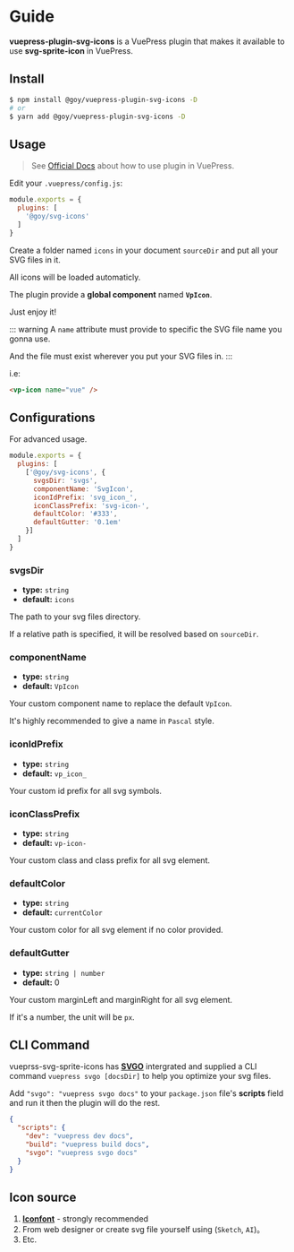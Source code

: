 # Guide

__vuepress-plugin-svg-icons__ is a VuePress plugin that makes it available to use __svg-sprite-icon__ in VuePress.

## Install

``` bash
$ npm install @goy/vuepress-plugin-svg-icons -D
# or
$ yarn add @goy/vuepress-plugin-svg-icons -D
```

## Usage

> See [Official Docs](https://v1.vuepress.vuejs.org/zh/plugin/using-a-plugin.html) about how to use plugin in VuePress.

Edit your `.vuepress/config.js`:

``` js
module.exports = {
  plugins: [
    '@goy/svg-icons'
  ]
}
```

Create a folder named `icons` in your document `sourceDir` and put all your SVG files in it.

All icons will be loaded automaticly. 

The plugin provide a __global component__ named __`VpIcon`__. 

Just enjoy it!

::: warning
A `name` attribute must provide to specific the SVG file name you gonna use.

And the file must exist wherever you put your SVG files in. 
:::

i.e:

``` markdown
<vp-icon name="vue" />
```

## Configurations

For advanced usage.

``` js
module.exports = {
  plugins: [
    ['@goy/svg-icons', {
      svgsDir: 'svgs',
      componentName: 'SvgIcon',
      iconIdPrefix: 'svg_icon_',
      iconClassPrefix: 'svg-icon-',
      defaultColor: '#333',
      defaultGutter: '0.1em'
    }]
  ]
}
```

### svgsDir

- __type:__ `string`
- __default:__ `icons`

The path to your svg files directory. 

If a relative path is specified, it will be resolved based on `sourceDir`.

### componentName

- __type:__ `string`
- __default:__ `VpIcon`

Your custom component name to replace the default `VpIcon`.

It's highly recommended to give a name in `Pascal` style.

### iconIdPrefix

- __type:__ `string`
- __default:__ `vp_icon_`

Your custom id prefix for all svg symbols.

### iconClassPrefix

- __type:__ `string`
- __default:__ `vp-icon-`

Your custom class and class prefix for all svg element.

### defaultColor

- __type:__ `string`
- __default:__ `currentColor`

Your custom color for all svg element if no color provided.

### defaultGutter

- __type:__ `string | number`
- __default:__ 0

Your custom marginLeft and marginRight for all svg element.

If it's a number, the unit will be `px`.

## CLI Command

vueprss-svg-sprite-icons has __[SVGO](https://github.com/svg/svgo)__ intergrated and supplied a CLI command `vuepress svgo [docsDir]` to help you optimize your svg files.

Add `"svgo": "vuepress svgo docs"` to your `package.json` file's __scripts__ field and run it then the plugin will do the rest.

``` json
{
  "scripts": {
    "dev": "vuepress dev docs",
    "build": "vuepress build docs",
    "svgo": "vuepress svgo docs"
  }
}
```

## Icon source

1. __[Iconfont](https://www.iconfont.cn/collections/index)__ - strongly recommended
2. From web designer or create svg file yourself using (`Sketch`, `AI`)。
3. Etc.
